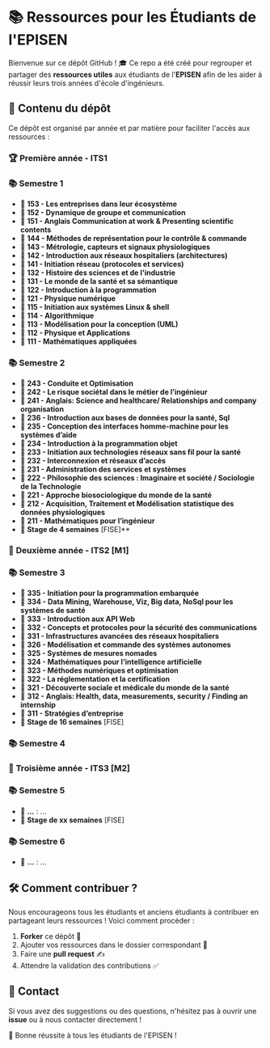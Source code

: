 # 📚 Ressources pour les Étudiants de l'EPISEN

Bienvenue sur ce dépôt GitHub ! 🎓 Ce repo a été créé pour regrouper et partager des **ressources utiles** aux étudiants de l'**EPISEN** afin de les aider à réussir leurs trois années d'école d'ingénieurs.

## 📖 Contenu du dépôt
Ce dépôt est organisé par année et par matière pour faciliter l'accès aux ressources :

### 🏆 **Première année - ITS1**
### 📚 **Semestre 1**  
- 🔹 **153 - Les entreprises dans leur écosystème**  
- 🔹 **152 - Dynamique de groupe et communication**  
- 🔹 **151 - Anglais Communication at work & Presenting scientific contents**  
- 🔹 **144 - Méthodes de représentation pour le contrôle & commande**  
- 🔹 **143 - Métrologie, capteurs et signaux physiologiques**  
- 🔹 **142 - Introduction aux réseaux hospitaliers (architectures)**  
- 🔹 **141 - Initiation réseau (protocoles et services)**  
- 🔹 **132 - Histoire des sciences et de l'industrie**  
- 🔹 **131 - Le monde de la santé et sa sémantique**  
- 🔹 **122 - Introduction à la programmation**  
- 🔹 **121 - Physique numérique**  
- 🔹 **115 - Initiation aux systèmes Linux & shell**  
- 🔹 **114 - Algorithmique**  
- 🔹 **113 - Modélisation pour la conception (UML)**  
- 🔹 **112 - Physique et Applications**  
- 🔹 **111 - Mathématiques appliquées**
  
### 📚 **Semestre 2**  
- 🔹 **243 - Conduite et Optimisation**  
- 🔹 **242 - Le risque sociétal dans le métier de l’ingénieur**  
- 🔹 **241 - Anglais: Science and healthcare/ Relationships and company organisation**  
- 🔹 **236 - Introduction aux bases de données pour la santé, Sql**  
- 🔹 **235 - Conception des interfaces homme-machine pour les systèmes d’aide**  
- 🔹 **234 - Introduction à la programmation objet**  
- 🔹 **233 - Initiation aux technologies réseaux sans fil pour la santé**  
- 🔹 **232 - Interconnexion et réseaux d’accès**  
- 🔹 **231 - Administration des services et systèmes**  
- 🔹 **222 - Philosophie des sciences : Imaginaire et société / Sociologie de la Technologie**  
- 🔹 **221 - Approche biosociologique du monde de la santé**  
- 🔹 **212 - Acquisition, Traitement et Modélisation statistique des données physiologiques**  
- 🔹 **211 - Mathématiques pour l’ingénieur**  
- 🔹 **Stage de 4 semaines** [FISE]**

  
### 🚀 **Deuxième année - ITS2 [M1]**
### 📚 **Semestre 3** 
- 🔹 **335 - Initiation pour la programmation embarquée**  
- 🔹 **334 - Data Mining, Warehouse, Viz, Big data, NoSql pour les systèmes de santé**  
- 🔹 **333 - Introduction aux API Web**  
- 🔹 **332 - Concepts et protocoles pour la sécurité des communications**  
- 🔹 **331 - Infrastructures avancées des réseaux hospitaliers**  
- 🔹 **326 - Modélisation et commande des systèmes autonomes**  
- 🔹 **325 - Systèmes de mesures nomades**  
- 🔹 **324 - Mathématiques pour l’intelligence artificielle**  
- 🔹 **323 - Méthodes numériques et optimisation**  
- 🔹 **322 - La réglementation et la certification**  
- 🔹 **321 - Découverte sociale et médicale du monde de la santé**  
- 🔹 **312 - Anglais: Health, data, measurements, security / Finding an internship**  
- 🔹 **311 - Stratégies d’entreprise**  
- 🔹 **Stage de 16 semaines** [FISE]
### 📚 **Semestre 4**  

### 🎯 **Troisième année - ITS3 [M2]**
### 📚 **Semestre 5**  
- 🔹 **...** : ...
- 🔹 **Stage de xx semaines** [FISE] 
### 📚 **Semestre 6**  
- 🔹 **...** : ...
## 🛠️ Comment contribuer ?
Nous encourageons tous les étudiants et anciens étudiants à contribuer en partageant leurs ressources ! Voici comment procéder :

1. **Forker** ce dépôt 📌
2. Ajouter vos ressources dans le dossier correspondant 📂
3. Faire une **pull request** ✍️
4. Attendre la validation des contributions ✅

## 📩 Contact
Si vous avez des suggestions ou des questions, n'hésitez pas à ouvrir une **issue** ou à nous contacter directement !

🚀 Bonne réussite à tous les étudiants de l'EPISEN !

